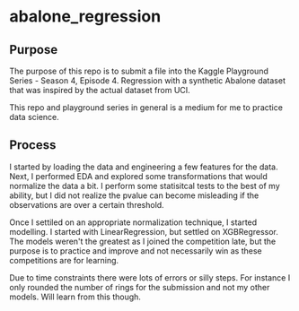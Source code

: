 # abalone_regression

## Purpose
The purpose of this repo is to submit a file into the Kaggle Playground Series - Season 4, Episode 4. Regression with a synthetic Abalone dataset that was inspired by the actual dataset from UCI.

This repo and playground series in general is a medium for me to practice data science.

## Process
I started by loading the data and engineering a few features for the data. Next, I performed EDA and explored some transformations that would normalize the data a bit. I perform some statisitcal tests to the best of my ability, but I did not realize the pvalue can become misleading if the observations are over a certain threshold. 

Once I settiled on an appropriate normalization technique, I started modelling. I started with LinearRegression, but settled on XGBRegressor. The models weren't the greatest as I joined the competition late, but the purpose is to practice and improve and not necessarily win as these competitions are for learning.

Due to time constraints there were lots of errors or silly steps. For instance I only rounded the number of rings for the submission and not my other models. Will learn from this though.